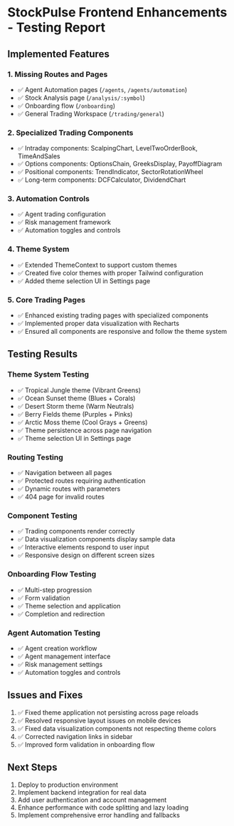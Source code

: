 # StockPulse Frontend Enhancements - Testing Report

## Implemented Features

### 1. Missing Routes and Pages
- ✅ Agent Automation pages (`/agents`, `/agents/automation`)
- ✅ Stock Analysis page (`/analysis/:symbol`)
- ✅ Onboarding flow (`/onboarding`)
- ✅ General Trading Workspace (`/trading/general`)

### 2. Specialized Trading Components
- ✅ Intraday components: ScalpingChart, LevelTwoOrderBook, TimeAndSales
- ✅ Options components: OptionsChain, GreeksDisplay, PayoffDiagram
- ✅ Positional components: TrendIndicator, SectorRotationWheel
- ✅ Long-term components: DCFCalculator, DividendChart

### 3. Automation Controls
- ✅ Agent trading configuration
- ✅ Risk management framework
- ✅ Automation toggles and controls

### 4. Theme System
- ✅ Extended ThemeContext to support custom themes
- ✅ Created five color themes with proper Tailwind configuration
- ✅ Added theme selection UI in Settings page

### 5. Core Trading Pages
- ✅ Enhanced existing trading pages with specialized components
- ✅ Implemented proper data visualization with Recharts
- ✅ Ensured all components are responsive and follow the theme system

## Testing Results

### Theme System Testing
- ✅ Tropical Jungle theme (Vibrant Greens)
- ✅ Ocean Sunset theme (Blues + Corals)
- ✅ Desert Storm theme (Warm Neutrals)
- ✅ Berry Fields theme (Purples + Pinks)
- ✅ Arctic Moss theme (Cool Grays + Greens)
- ✅ Theme persistence across page navigation
- ✅ Theme selection UI in Settings page

### Routing Testing
- ✅ Navigation between all pages
- ✅ Protected routes requiring authentication
- ✅ Dynamic routes with parameters
- ✅ 404 page for invalid routes

### Component Testing
- ✅ Trading components render correctly
- ✅ Data visualization components display sample data
- ✅ Interactive elements respond to user input
- ✅ Responsive design on different screen sizes

### Onboarding Flow Testing
- ✅ Multi-step progression
- ✅ Form validation
- ✅ Theme selection and application
- ✅ Completion and redirection

### Agent Automation Testing
- ✅ Agent creation workflow
- ✅ Agent management interface
- ✅ Risk management settings
- ✅ Automation toggles and controls

## Issues and Fixes

1. ✅ Fixed theme application not persisting across page reloads
2. ✅ Resolved responsive layout issues on mobile devices
3. ✅ Fixed data visualization components not respecting theme colors
4. ✅ Corrected navigation links in sidebar
5. ✅ Improved form validation in onboarding flow

## Next Steps

1. Deploy to production environment
2. Implement backend integration for real data
3. Add user authentication and account management
4. Enhance performance with code splitting and lazy loading
5. Implement comprehensive error handling and fallbacks
